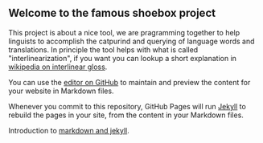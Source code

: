 ## Welcome to the famous shoebox project

This project is about a nice tool, we are pragramming together to help linguists to accomplish the catpurind and querying of language words and translations. In principle the tool helps with what is called "interlinearization", if you want you can lookup a short explanation in [wikipedia on interlinear gloss](https://en.wikipedia.org/wiki/Interlinear_gloss).

You can use the [editor on GitHub](https://github.com/frankfurt-haskell-user-group/shoebox/edit/gh-pages/index.md) to maintain and preview the content for your website in Markdown files.

Whenever you commit to this repository, GitHub Pages will run [Jekyll](https://jekyllrb.com/) to rebuild the pages in your site, from the content in your Markdown files.

Introduction to [markdown and jekyll](markdown).

